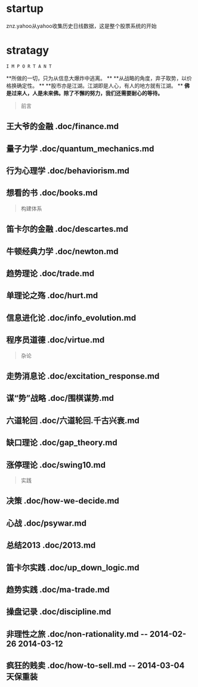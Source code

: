 # startup
  znz.yahoo从yahoo收集历史日线数据，这是整个股票系统的开始

# stratagy

    I M P O R T A N T

  **所做的一切，只为从信息大爆炸中逃离。                          **
  **从战略的角度，弃子取势，以价格换确定性。                      **
  **股市亦是江湖。江湖即是人心，有人的地方就有江湖。              **
  **佛是过来人，人是未来佛。除了不懈的努力，我们还需要耐心的等待。**


> 前言

## 王大爷的金融   .doc/finance.md
## 量子力学       .doc/quantum_mechanics.md
## 行为心理学     .doc/behaviorism.md

## 想看的书       .doc/books.md

> 构建体系

## 笛卡尔的金融   .doc/descartes.md
## 牛顿经典力学   .doc/newton.md

## 趋势理论       .doc/trade.md
## 单理论之殇     .doc/hurt.md
## 信息进化论     .doc/info_evolution.md

## 程序员道德     .doc/virtue.md

> 杂论

## 走势消息论   .doc/excitation_response.md
## 谋“势”战略   .doc/围棋谋势.md
## 六道轮回     .doc/六道轮回.千古兴衰.md
## 缺口理论     .doc/gap_theory.md
## 涨停理论     .doc/swing10.md

> 实践

## 决策         .doc/how-we-decide.md
## 心战         .doc/psywar.md
## 总结2013     .doc/2013.md
## 笛卡尔实践   .doc/up_down_logic.md         
## 趋势实践     .doc/ma-trade.md              
## 操盘记录     .doc/discipline.md


## 非理性之旅   .doc/non-rationality.md       -- 2014-02-26 2014-03-12
## 疯狂的贱卖   .doc/how-to-sell.md           -- 2014-03-04 天保重装

